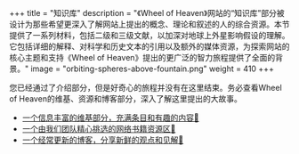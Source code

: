 +++
title = "知识库"
description = "《Wheel of Heaven》网站的“知识库”部分被设计为那些希望更深入了解网站上提出的概念、理论和叙述的人的综合资源。本节提供了一系列材料，包括二级和三级文献，以加深对地球上外星影响假设的理解。它包括详细的解释、对科学和历史文本的引用以及额外的媒体资源，为探索网站的核心主题和支持《Wheel of Heaven》提出的更广泛的智力旅程提供了全面的背景。"
image = "orbiting-spheres-above-fountain.png"
weight = 410
+++

您已经通过了介绍部分，但是好奇心的旅程并没有在这里结束。务必查看Wheel of Heaven的维基、资源和博客部分，深入了解这里提出的大故事。

- [一个信息丰富的维基部分，充满条目和有趣的内容🔗](../../../wiki/)
- [一个由我们团队精心挑选的网络书籍资源区🔗](../../../library/)
- [一个经常更新的博客，分享新鲜的观点和见解🔗](../../../articles/)